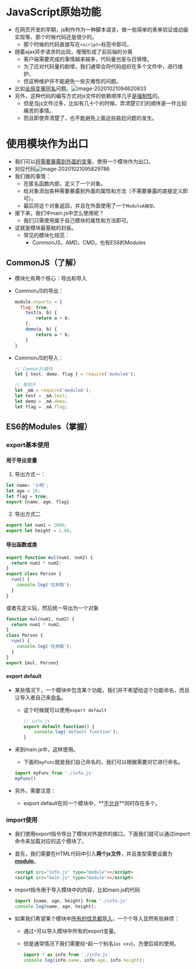 # JavaScript原始功能

* 在网页开发的早期，js制作作为一种脚本语言，做一些简单的表单验证或动画实现等，那个时候代码还是很少的。
  * 那个时候的代码直接写在`<script>`标签中即可。
* 随着ajax异步请求的出现，慢慢形成了前后端的分离
  * 客户端需要完成的事情越来越多，代码量也是与日俱增。
  * 为了应对代码量的剧增，我们通常会将代码组织在多个文件中，进行维护。
  * 但这种维护并不能避免一些灾难性的问题。
* 比如<u>全局变量同名</u>问题。![image-20201021094620833](12-%E6%A8%A1%E5%9D%97%E5%8C%96%E5%BC%80%E5%8F%91.assets/image-20201021094620833.png)
* 另外，这种代码的编写方式对js文件的依赖顺序几乎<u>是强制性</u>的。
  * 但是当js文件过多，比如有几十个的时候，弄清楚它们的顺序是一件比较痛苦的事情。
  * 而且即使弄清楚了，也不能避免上面这些尴尬问题的发生。

# 使用模块作为出口

* 我们可以<u>将需要暴露到外面的变量</u>，使用一个模块作为出口。
* 对应代码![image-20201021095829786](12-%E6%A8%A1%E5%9D%97%E5%8C%96%E5%BC%80%E5%8F%91.assets/image-20201021095829786.png)
* 我们做的事情：
  * 在匿名函数内部，定义了一个对象。
  * 给对象添加各种需要暴露到外面的属性和方法（不需要暴露的直接定义即可）。
  * 最后将这个对象返回，并且在外面使用了一个`ModuleA接受。`
* 接下来，我们中main.js中怎么使用呢？
  * 我们只需使用属于自己模块的属性和方法即可。
* 这就是模块最基础的封装。
  * 常见的模块化规范：
    * CommonJS，AMD，CMD，也有ES6的Modules

## CommonJS（了解）

* 模块化有两个核心：导出和导入

* CommonJS的导出：

  ```javascript
  module.exports = {
  	flag: true,
      test(a, b) {
          return a + b;
      },
      demo(a, b) {
          return a * b;
      }
  }
  ```

* CommonJS的导入：

  ```javascript
  // CommonJS模块
  let { test, demo, flag } = require('moduleA');
  
  // 等同于
  let _mA = require('moduleA');
  let test = _mA.test;
  let demo = _mA.demo;
  let flag = _mA.flag;
  ```

## ES6的Modules（掌握）

### export基本使用

#### 用于导出变量

1. 导出方式一：

```javascript
let name= '小明';
let age = 18;
let flag = true;
export {name, age, flag}
```

2. 导出方式二

```javascript
export let num1 = 1000;
export let height = 1.88;
```

#### 导出函数或类

```javascript
export function mul(num1, num2) {
  return num1 * num2;
}
export class Person {
  run() {
    console.log('在奔跑');
  }
}
```

或者先定义玩，然后统一导出为一个对象

```javascript
function mul(num1, num2) {
  return num1 * num2;
}
class Person {
  run() {
    console.log('在奔跑');
  }
}
export {mul, Person}
```

#### export default

* 某些情况下，一个模块中包含某个功能，我们并不希望给这个功能命名，而且让导入者自己来<u>命名</u>。

  * 这个时候就可以使用`export default`

    ```javascript
    // info.js
    export default function() {
        console.log('default function');
    }
    ```

* 来到main.js中，这样使用。

  * 下面的`myFunc`就是我们自己命名的，我们可以根据需要对它进行命名。

  ```javascript
  import myFunc from './info.js'
  myFunc()
  ```

* 另外，需要注意：

  * export default在同一个模块中，**<u>不允许</u>**同时存在多个。

### import使用

* 我们使用export指令导出了模块对外提供的接口，下面我们就可以通过import命令来加载对应的这个模块了。

* 首先，我们需要在HTML代码中引入**两个js文件**，并且类型需要设置为<u>**module**</u>。

  ```html
  <script src="info.js" type="module"></script>
  <script src="main.js" type="module"></script>
  ```

* import指令用于导入模块中的内容，比如main.js的代码

  ```javascript
  import {name, age, height} from './info.js'
  console.log(name, age, height);
  ```

* 如果我们希望某个模块中<u>所有的信息都导入</u>，一个个导入显然有些麻烦：

  * 通过`*`可以导入模块中所有的export变量。

  * 但是通常情况下我们需要给`*`起一个别名(`as xxx`)，方便后续的使用。

    ```javascript
    import * as info from './info.js'
    console.log(info.name, info.age, info.height);
    ```

    
